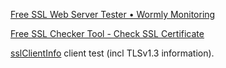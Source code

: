 
[Free SSL Web Server Tester • Wormly Monitoring](https://www.wormly.com/test_ssl)

[Free SSL Checker Tool - Check SSL Certificate](https://www.thesslstore.com/ssltools/ssl-checker.php)

[sslClientInfo](https://suche.org/sslClientInfo)
client test (incl TLSv1.3 information).
